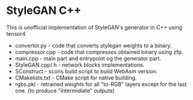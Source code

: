 # StyleGAN C++

This is unofficial implementation of StyleGAN's generator in C++ using tensor4

* convertor.py - code that converts stylegan weights to a binary.
* compressor.cpp - code that compresses obtained binary using zfp.
* main.cpp - main part and entrypoint og the generator part.
* StyleGAN.cpp/.h - network blocks implementations.
* SConstruct - scons build script to build WebAsm version.
* CMakelists.txt - CMake script for native building.
* rgbs.pkl - retrained weights for all "to-RGB" layers except for the last one. (to produce "intermidiate" outputs)
